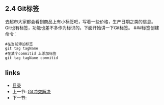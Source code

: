 ## 2.4 Git标签
去超市大家都会看到商品上有小标签吧，写着一些价格，生产日期之类的信息。Git也有标签，功能也差不多作为标识的。下面开始讲一下Git标签。
###标签创建
命令：

	#在当前添加标签
	git tag tagName
	#在某个commitid 上添加标签
	git tag tagName commitid




## links
  * [目录](<preface.md>)
  * 上一节: [Git冲突解决](02.4.md)
  * 下一节: 